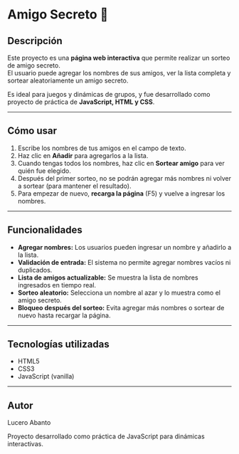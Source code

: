 # Amigo Secreto 🎁

## Descripción
Este proyecto es una **página web interactiva** que permite realizar un sorteo de amigo secreto.  
El usuario puede agregar los nombres de sus amigos, ver la lista completa y sortear aleatoriamente un amigo secreto.  

Es ideal para juegos y dinámicas de grupos, y fue desarrollado como proyecto de práctica de **JavaScript, HTML y CSS**.

---

## Cómo usar

1. Escribe los nombres de tus amigos en el campo de texto.
2. Haz clic en **Añadir** para agregarlos a la lista.
3. Cuando tengas todos los nombres, haz clic en **Sortear amigo** para ver quién fue elegido.
4. Después del primer sorteo, no se podrán agregar más nombres ni volver a sortear (para mantener el resultado).  
5. Para empezar de nuevo, **recarga la página** (F5) y vuelve a ingresar los nombres.

---

## Funcionalidades

- **Agregar nombres:** Los usuarios pueden ingresar un nombre y añadirlo a la lista.  
- **Validación de entrada:** El sistema no permite agregar nombres vacíos ni duplicados.  
- **Lista de amigos actualizable:** Se muestra la lista de nombres ingresados en tiempo real.  
- **Sorteo aleatorio:** Selecciona un nombre al azar y lo muestra como el amigo secreto.  
- **Bloqueo después del sorteo:** Evita agregar más nombres o sortear de nuevo hasta recargar la página.

---

## Tecnologías utilizadas

- HTML5
- CSS3
- JavaScript (vanilla)

---

## Autor

Lucero Abanto

Proyecto desarrollado como práctica de JavaScript para dinámicas interactivas.
